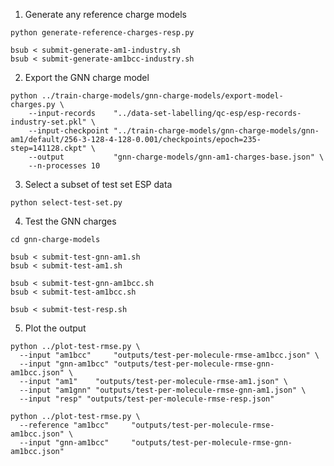1. Generate any reference charge models 

```shell
python generate-reference-charges-resp.py

bsub < submit-generate-am1-industry.sh
bsub < submit-generate-am1bcc-industry.sh
```

2. Export the GNN charge model

```shell
python ../train-charge-models/gnn-charge-models/export-model-charges.py \
    --input-records    "../data-set-labelling/qc-esp/esp-records-industry-set.pkl" \
    --input-checkpoint "../train-charge-models/gnn-charge-models/gnn-am1/default/256-3-128-4-128-0.001/checkpoints/epoch=235-step=141128.ckpt" \
    --output           "gnn-charge-models/gnn-am1-charges-base.json" \
    --n-processes 10
```

3. Select a subset of test set ESP data

```shell
python select-test-set.py
```

4. Test the GNN charges

```shell
cd gnn-charge-models

bsub < submit-test-gnn-am1.sh
bsub < submit-test-am1.sh

bsub < submit-test-gnn-am1bcc.sh
bsub < submit-test-am1bcc.sh

bsub < submit-test-resp.sh
```

5. Plot the output

```shell
python ../plot-test-rmse.py \
  --input "am1bcc"     "outputs/test-per-molecule-rmse-am1bcc.json" \
  --input "gnn-am1bcc" "outputs/test-per-molecule-rmse-gnn-am1bcc.json" \
  --input "am1"    "outputs/test-per-molecule-rmse-am1.json" \
  --input "am1gnn" "outputs/test-per-molecule-rmse-gnn-am1.json" \
  --input "resp" "outputs/test-per-molecule-rmse-resp.json"
  
python ../plot-test-rmse.py \
  --reference "am1bcc"     "outputs/test-per-molecule-rmse-am1bcc.json" \
  --input "gnn-am1bcc"     "outputs/test-per-molecule-rmse-gnn-am1bcc.json"
```